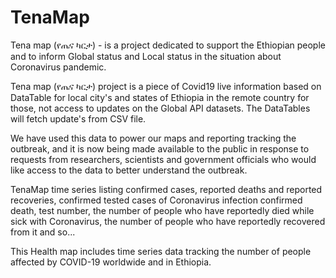 # TenaMap
Tena map (የጤና ካርታ) - is a project dedicated to support the Ethiopian people and to inform Global status and Local status in the situation about Coronavirus pandemic. 

Tena map (የጤና ካርታ) project is  a piece of Covid19 live information based on DataTable for local city's and states of Ethiopia in the remote country for those, not access to updates on the Global API datasets. The DataTables will fetch update's from CSV file.

We have used this data to power our maps and reporting tracking the outbreak, and it is now being made available to the public in response to requests from researchers, scientists and government officials who would like access to the data to better understand the outbreak.

TenaMap time series listing confirmed cases, reported deaths and reported recoveries, confirmed tested cases of Coronavirus infection
confirmed death, test number, the number of people who have reportedly died while sick with Coronavirus, the number of people who have reportedly recovered from it and so... 

This Health map includes time series data tracking the number of people affected by COVID-19 worldwide and in Ethiopia.

